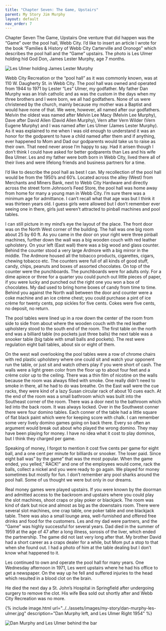 ```yaml
---
title: "Chapter Seven: The Game, Upstairs"
parent: My Story Jim Murphy
layout: default
nav_order: 7
---
```


Chapter Seven The Game, Upstairs 
One venture that did happen was the “Game” over the pool hall, Webb City. I’d like to insert an article I wrote for the book “Families & History of Webb City Carterville and Oronogo” which describes the pool hall and the “Game” upstairs. The photo is Les Ulmer holding hid God Don, James Lester Murphy, age 7 months.

![Les Ulmer holding James Lester Murphy](../../assets/images/webb-city-recreation/les.jpg)

Webb City Recreation or the “pool hall” as it was commonly known, was at 110 W. Daugherty St. in Webb City.  The pool hall was owned and operated from 1944 to 1971 by Lester “Les” Ulmer, my godfather.  My father Dan Murphy was an Irish catholic and as was the custom in the days when my three brothers and I were born, we all had godfathers.  None of us were christened by the church, mainly because my mother was a Baptist and would have none of that.   We were, however, all named after our godfathers.  Melvin the oldest was named after Melvin Lee Macy (Melvin Lee Murphy), Dave after David Allen (David Allen Murphy), Vern after Vern Wilder (Vern Eugene Murphy) and I was named after Les Ulmer (James Lester Murphy).  As it was explained to me when I was old enough to understand it was an honor for the godparent to have a child named after them and if anything, ever happened to Mom and Dad our godparents would take us to raise as their own.  That need never arose I’m happy to say.  Had it arisen though I don’t think I could have asked for better godparents than Les and his wife Bea Ulmer.  Les and my father were both born in Webb City, lived there all of their lives and were lifelong friends and business partners for a time.

I’d like to describe the pool hall as best I can.  My recollection of the pool hall would be from the 1950’s and 60’s.  Located across the alley (West) from Merchants and Miners Bank, next to Webb City Hardware and directly across the street form Johnson’s Feed Store, the pool hall was home away from home for many a young man in Webb City.  I’m sure there was a minimum age for admittance.  I can’t recall what that age was but I think it was thirteen years old.  I guess girls were allowed but I don’t remember ever seeing one in there, girls just weren’t attracted to pinball machines and pool tables.

I can still picture in my mind’s eye the layout of the place.  The front door was on the North West corner of the building.  The hall was one big room about 25 by 60 ft.  As you came in the door on your right were three pinball machines, further down the wall was a big wooden couch with red leather upholstery.   On your left (East wall) there was a big wood and glass counter.  Behind the counter stood a very large Ardmore with a big mirror in the middle.  The Ardmore housed all the tobacco products, cigarettes, cigars, chewing tobacco etc.  The counters were full of all kinds of good stuff, candy, chips, peanuts and boxes of assorted chocolates.  On top of the counter were the punchboards.  The punchboards were for adults only.  For a dime apiece or three for a quarter you could punch out little pieces of paper, if you were lucky and punched out the right one you won  a box of chocolates.  My dad used to bring home boxes of candy from time to time. Behind you against the North wall between the door and counter were a coke machine and an ice crème chest; you could purchase a pint of ice crème for twenty cents, pop sickles for five cents. Cokes were five cents, no deposit, no return.

The pool tables were lined up in a row down the center of the room from side to side from about where the wooden couch with the red leather upholstery stood to the south end of the room.  The first table on the north end was a billiard table (no pockets just three balls) the next table was a snooker table (big table with small balls and pockets).  The rest were regulation eight ball tables, about six or eight of them.

On the west wall overlooking the pool tables were a row of chrome chairs with red plastic upholstery where one could sit and watch your opponent run the table, or just sit and watch others play if you were short of cash. The walls were a light green color from the floor up to about four feet and a crème color up to the ceiling. There was a thin film of nicotine on the walls because the room was always filled with smoke. One really didn’t need to smoke in there, all he had to do was breathe. 
On the East wall were the cue racks, they were kind of a lazy Susan circular rack of about 10 cues each. At the end of the room was a small bathroom which was built into the Southeast corner of the room. There was a door next to the bathroom which led into the back room. It was always locked. Over in the Southwest conner there were four domino tables. Each conner of the table had a little square of flat black paint which were for keeping score with chalk. I can remember some very lively domino games going on back there. Every so often an argument would break out about who played the wrong domino.  They may have been playing for money. I have no idea what it cost to play dominos, but I think they charged per game.

Speaking of money, I forgot to mention it cost five cents per game for eight ball, and a one cent per minute for billiards or snooker. The loser paid. Since eight ball was” by the game” that was the most popular. When the game ended, you yelled,” RACK!” and one of the employees would come, rack the balls, collect a nickel and you were ready to go again. We played for money sometimes but mostly for fun.  I don’t remember any pool sharks around the pool hall. Some of us thought we were but only in our dreams.

Real money games were played upstairs. If you were known by the doorman and admitted access to the backroom and upstairs where you could play the slot machines, shoot craps or play poker or blackjack. The room was kind of dark but nice and almost as big as the downstairs room. There were several slot machines, one crap table, one poker table and one blackjack table. There was also a small lounge area, well-furnished and offered free drinks and food for the customers. Les and my dad were partners, and the “Game” was highly successful for several years.  Dad died in the summer of 1959 at the age of 47 after a long illness, sorosis of the liver, which ended the partnership. The game did not last very long after that. My brother David had a short career as a craps dealer for a while, but Mom put a stop to that when she found out. I had a photo of him at the table dealing but I don’t know what happened to it.

Les continued to own and operate the pool hall for many years. One Wednesday afternoon in 1971, Les went upstairs where he had his office to get a newspaper. On the way up he fell and suffered injuries to the head which resulted in a blood clot on the brain.

He died the next day a St. John’s Hospital in Springfield after undergoing surgery to remove the clot. His wife Bea sold out shortly after and Webb City Recreation was no more. 

{% include image.html url="../../assets/images/my-story/dan-murphy-les-ulmer.jpg" description="Dan Murphy left, and Les Ulmer Right 1954" %}

![Dan Murphy and Les Ulmer behind the bar](../../assets/images/my-story/dan-murphy-les-ulmer-bar.jpg)
